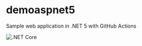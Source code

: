# demoaspnet5
Sample web application in .NET 5 with GitHub Actions


![.NET Core](https://github.com/MCKLMT/demoaspnet5/workflows/.NET%20Core/badge.svg)

